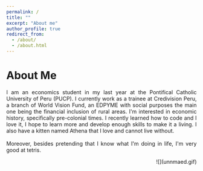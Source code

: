 ```yaml
---
permalink: /
title: ""
excerpt: "About me"
author_profile: true
redirect_from: 
  - /about/
  - /about.html
---
```


About Me
======
<p style='text-align: justify;'>I am an economics student in my last year at the Pontifical Catholic University of Peru (PUCP). I currently work as a trainee at Credivision Peru, a branch of World Vision Fund, an EDPYME with social purposes the main one being the financial inclusion of rural areas. I'm interested in economic history, specifically pre-colonial times. I recently learned how to code and I love it, I hope to learn more and develop enough skills to make it a living. I also have a kitten named Athena that I love and cannot live without.    
<br>
<br>
Moreover, besides pretending that I know what I'm doing in life, I'm very good at tetris. 
<p>
<p style='text-align: right;'>
![](unnmaed.gif)
<p>